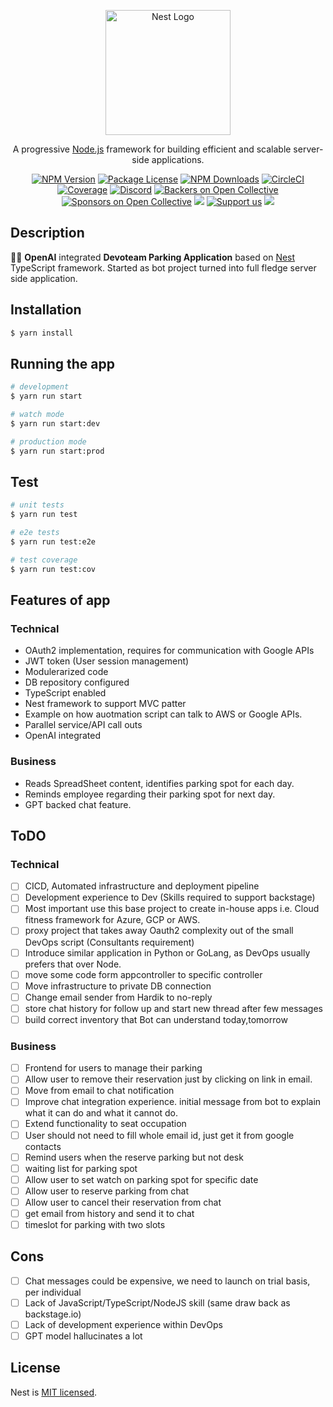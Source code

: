 <p align="center">
  <a href="http://nestjs.com/" target="blank"><img src="https://nestjs.com/img/logo-small.svg" width="200" alt="Nest Logo" /></a>
</p>

[circleci-image]: https://img.shields.io/circleci/build/github/nestjs/nest/master?token=abc123def456
[circleci-url]: https://circleci.com/gh/nestjs/nest

  <p align="center">A progressive <a href="http://nodejs.org" target="_blank">Node.js</a> framework for building efficient and scalable server-side applications.</p>
    <p align="center">
<a href="https://www.npmjs.com/~nestjscore" target="_blank"><img src="https://img.shields.io/npm/v/@nestjs/core.svg" alt="NPM Version" /></a>
<a href="https://www.npmjs.com/~nestjscore" target="_blank"><img src="https://img.shields.io/npm/l/@nestjs/core.svg" alt="Package License" /></a>
<a href="https://www.npmjs.com/~nestjscore" target="_blank"><img src="https://img.shields.io/npm/dm/@nestjs/common.svg" alt="NPM Downloads" /></a>
<a href="https://circleci.com/gh/nestjs/nest" target="_blank"><img src="https://img.shields.io/circleci/build/github/nestjs/nest/master" alt="CircleCI" /></a>
<a href="https://coveralls.io/github/nestjs/nest?branch=master" target="_blank"><img src="https://coveralls.io/repos/github/nestjs/nest/badge.svg?branch=master#9" alt="Coverage" /></a>
<a href="https://discord.gg/G7Qnnhy" target="_blank"><img src="https://img.shields.io/badge/discord-online-brightgreen.svg" alt="Discord"/></a>
<a href="https://opencollective.com/nest#backer" target="_blank"><img src="https://opencollective.com/nest/backers/badge.svg" alt="Backers on Open Collective" /></a>
<a href="https://opencollective.com/nest#sponsor" target="_blank"><img src="https://opencollective.com/nest/sponsors/badge.svg" alt="Sponsors on Open Collective" /></a>
  <a href="https://paypal.me/kamilmysliwiec" target="_blank"><img src="https://img.shields.io/badge/Donate-PayPal-ff3f59.svg"/></a>
    <a href="https://opencollective.com/nest#sponsor"  target="_blank"><img src="https://img.shields.io/badge/Support%20us-Open%20Collective-41B883.svg" alt="Support us"></a>
  <a href="https://twitter.com/nestframework" target="_blank"><img src="https://img.shields.io/twitter/follow/nestframework.svg?style=social&label=Follow"></a>
</p>
  <!--[![Backers on Open Collective](https://opencollective.com/nest/backers/badge.svg)](https://opencollective.com/nest#backer)
  [![Sponsors on Open Collective](https://opencollective.com/nest/sponsors/badge.svg)](https://opencollective.com/nest#sponsor)-->

## Description

🤖💬 **OpenAI** integrated **Devoteam Parking Application** based on
[Nest](https://github.com/nestjs/nest) TypeScript framework.
Started as bot project turned into full fledge server side application.

## Installation

```bash
$ yarn install
```

## Running the app

```bash
# development
$ yarn run start

# watch mode
$ yarn run start:dev

# production mode
$ yarn run start:prod
```

## Test

```bash
# unit tests
$ yarn run test

# e2e tests
$ yarn run test:e2e

# test coverage
$ yarn run test:cov
```

## Features of app
### Technical
- OAuth2 implementation, requires for communication with Google APIs
- JWT token (User session management)
- Modulerarized code
- DB repository configured
- TypeScript enabled
- Nest framework to support MVC patter
- Example on how auotmation script can talk to AWS or Google APIs.
- Parallel service/API call outs
- OpenAI integrated

### Business
- Reads SpreadSheet content, identifies parking spot for each day.
- Reminds employee regarding their parking spot for next day.
- GPT backed chat feature.


## ToDO
### Technical
- [ ] CICD, Automated infrastructure and deployment pipeline
- [ ] Development experience to Dev (Skills required to support backstage)
- [ ] Most important use this base project to create in-house apps i.e. Cloud fitness framework for Azure, GCP or AWS.
- [ ] proxy project that takes away Oauth2 complexity out of the small DevOps script (Consultants requirement)
- [ ] Introduce similar application in Python or GoLang, as DevOps usually prefers that over Node.
- [ ] move some code form appcontroller to specific controller
- [ ] Move infrastructure to private DB connection
- [ ] Change email sender from Hardik to no-reply
- [ ] store chat history for follow up and start new thread after few messages
- [ ] build correct inventory that Bot can understand today,tomorrow

### Business
- [ ] Frontend for users to manage their parking
- [ ] Allow user to remove their reservation just by clicking on link in email.
- [ ] Move from email to chat notification
- [ ] Improve chat integration experience. initial message from bot to explain what it can do and what it cannot do.
- [ ] Extend functionality to seat occupation
- [ ] User should not need to fill whole email id, just get it from google contacts
- [ ] Remind users when the reserve parking but not desk
- [ ] waiting list for parking spot
- [ ] Allow user to set watch on parking spot for specific date
- [ ] Allow user to reserve parking from chat
- [ ] Allow user to cancel their reservation from chat
- [ ] get email from history and send it to chat
- [ ] timeslot for parking with two slots

## Cons
- [ ] Chat messages could be expensive, we need to launch on trial basis, per individual
- [ ] Lack of JavaScript/TypeScript/NodeJS skill (same draw back as backstage.io)
- [ ] Lack of development experience within DevOps
- [ ] GPT model hallucinates a lot

## License

Nest is [MIT licensed](LICENSE).
